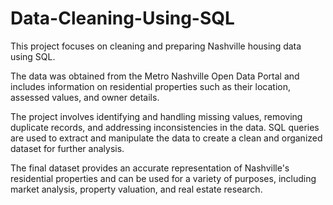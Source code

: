 # Data-Cleaning-Using-SQL

This project focuses on cleaning and preparing Nashville housing data using SQL. 

The data was obtained from the Metro Nashville Open Data Portal and includes information on residential properties such as their location, assessed values, and owner details. 

The project involves identifying and handling missing values, removing duplicate records, and addressing inconsistencies in the data. SQL queries are used to extract and manipulate the data to create a clean and organized dataset for further analysis. 

The final dataset provides an accurate representation of Nashville's residential properties and can be used for a variety of purposes, including market analysis, property valuation, and real estate research.
